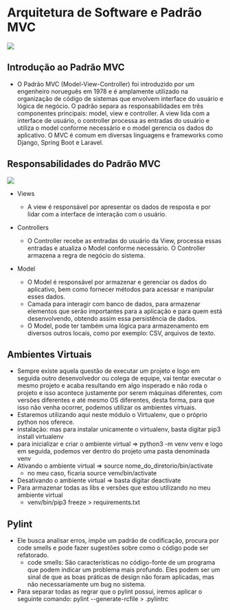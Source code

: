 # Arquitetura de Software e Padrão MVC

![](./assets/padrao_mvc.png)

## Introdução ao Padrão MVC

- O Padrão MVC (Model-View-Controller) foi introduzido por um engenheiro norueguês em 1978 e é amplamente utilizado na organização de código de sistemas que envolvem interface do usuário e lógica de negócio. O padrão separa as responsabilidades em três componentes principais: model, view e controller. A view lida com a interface de usuário, o controller processa as entradas do usuário e utiliza o model conforme necessário e o model gerencia os dados do aplicativo. O MVC é comum em diversas linguagens e frameworks como Django, Spring Boot e Laravel.

## Responsabilidades do Padrão MVC

![](./assets/explanation_mvc.png)

- Views
  - A view é responsável por apresentar os dados de resposta e por lidar com a interface de interação com o usuário.

- Controllers
  - O Controller recebe as entradas do usuário da View, processa essas entradas e atualiza o Model conforme necessário. O Controller armazena a regra de negócio do sistema.

- Model
  - O Model é responsável por armazenar e gerenciar os dados do aplicativo, bem como fornecer métodos para acessar e manipular esses dados.
  - Camada para interagir com banco de dados, para armazenar elementos que serão importantes para a aplicação e para quem está desenvolvendo, obtendo assim essa persistência de dados.
  - O Model, pode ter também uma lógica para armazenamento em diversos outros locais, como por exemplo: CSV, arquivos de texto.

## Ambientes Virtuais

- Sempre existe aquela questão de executar um projeto e logo em seguida outro desenvolvedor ou colega de equipe, vai tentar executar o mesmo projeto e acaba resultando em algo insperado e não roda o projeto e isso acontece justamente por serem máquinas diferentes, com versões diferentes e até mesmo OS diferentes, desta forma, para que isso não venha ocorrer, podemos utilizar os ambientes virtuais.
- Estaremos utilizando aqui neste módulo o Virtualenv, que o próprio python nos oferece.
- instalação: mas para instalar unicamente o virtualenv, basta digitar pip3 install virtualenv
- para inicializar e criar o ambiente virtual => python3 -m venv venv e logo em seguida, podemos ver dentro do projeto uma pasta denominada venv
- Ativando o ambiente virtual => source nome_do_diretorio/bin/activate
  - no meu caso, ficaria source venv/bin/activate
- Desativando o ambiente virtual => basta digitar deactivate
- Para armazenar todas as libs e versões que estou utilizando no meu ambiente virtual
  - venv/bin/pip3 freeze > requirements.txt

## Pylint
- Ele busca analisar erros, impõe um padrão de codificação, procura por code smells e pode fazer sugestões sobre como o código pode ser refatorado.
  - code smells: São características no código-fonte de um programa que podem indicar um problema mais profundo. Eles podem ser um sinal de que as boas práticas de design não foram aplicadas, mas não necessariamente um bug no sistema.
- Para separar todas as regrar que o pylint possui, iremos aplicar o seguinte comando: pylint --generate-rcfile > .pylintrc